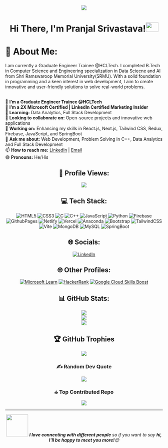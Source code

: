 <div align="center"><img src="https://share.creavite.co/6672f5a80955994b534311d7.gif"></div>



# <div align="center">Hi There, I'm Pranjal Srivastava!<img src="https://github.com/Pranjal2870/Pranjal2870/assets/96439012/868abae6-d622-4668-80f1-cfc85d29adab" width="40px" height="30px"></div> 



# 💫 About Me:
I am currently a Graduate Engineer Trainee @HCLTech. I completed B.Tech in Computer Science and Engineering specialization in Data Sciecne and AI from Shri Ramswaroop Memorial University(SRMU). With a solid foundation in programming and a keen interest in web development, I aim to create innovative and user-friendly solutions to solve real-world problems.
<br>
</br>

🔭 **I’m a Graduate Engineer Trainee @HCLTech**<br>
🔭 **I’m a 2X Microsoft Certified | LinkedIn Certified Marketing Insider**<br>
🌱 **Learning:** Data Analytics, Full Stack Development  
👯 **Looking to collaborate on:** Open-source projects and innovative web applications  
🔭 **Working on:** Enhancing my skills in React.js, Next.js, Tailwind CSS, Redux, Firebase, JavaScript, and SpringBoot  
💬 **Ask me about:** Web Development, Problem Solving in C++, Data Analytics and Full Stack Development  
📫 **How to reach me:** [LinkedIn](https://www.linkedin.com/in/pranjal-srivastava2807/) | [Email](mailto:pranjalsrivastava2807@gmail.com)  
😄 **Pronouns:** He/His  


<div align="center">

## 👀 Profile Views:
[![](https://visitcount.itsvg.in/api?id=pranjal2870&icon=6&color=5)](https://visitcount.itsvg.in)

## 💻 Tech Stack:
![HTML5](https://img.shields.io/badge/html5-%23E34F26.svg?style=for-the-badge&logo=html5&logoColor=white) ![CSS3](https://img.shields.io/badge/css3-%231572B6.svg?style=for-the-badge&logo=css3&logoColor=white) ![C](https://img.shields.io/badge/c-%2300599C.svg?style=for-the-badge&logo=c&logoColor=white) ![C++](https://img.shields.io/badge/c++-%2300599C.svg?style=for-the-badge&logo=c%2B%2B&logoColor=white)   ![JavaScript](https://img.shields.io/badge/javascript-%23323330.svg?style=for-the-badge&logo=javascript&logoColor=%23F7DF1E) ![Python](https://img.shields.io/badge/python-3670A0?style=for-the-badge&logo=python&logoColor=ffdd54) ![Firebase](https://img.shields.io/badge/firebase-%23039BE5.svg?style=for-the-badge&logo=firebase) ![GithubPages](https://img.shields.io/badge/github%20pages-121013?style=for-the-badge&logo=github&logoColor=white) ![Netlify](https://img.shields.io/badge/netlify-%23000000.svg?style=for-the-badge&logo=netlify&logoColor=#00C7B7) ![Vercel](https://img.shields.io/badge/vercel-%23000000.svg?style=for-the-badge&logo=vercel&logoColor=white) ![Anaconda](https://img.shields.io/badge/Anaconda-%2344A833.svg?style=for-the-badge&logo=anaconda&logoColor=white) ![Bootstrap](https://img.shields.io/badge/bootstrap-%238511FA.svg?style=for-the-badge&logo=bootstrap&logoColor=white) ![TailwindCSS](https://img.shields.io/badge/tailwindcss-%2338B2AC.svg?style=for-the-badge&logo=tailwind-css&logoColor=white) ![Vite](https://img.shields.io/badge/vite-%23646CFF.svg?style=for-the-badge&logo=vite&logoColor=white)  ![MongoDB](https://img.shields.io/badge/MongoDB-%234ea94b.svg?style=for-the-badge&logo=mongodb&logoColor=white) ![MySQL](https://img.shields.io/badge/mysql-4479A1.svg?style=for-the-badge&logo=mysql&logoColor=white) ![SpringBoot](https://img.shields.io/badge/SpringBoot-6DB33F?style=flat-square&logo=Spring&logoColor=white)

## 🌐 Socials:
[![LinkedIn](https://img.shields.io/badge/LinkedIn-%230077B5.svg?logo=linkedin&logoColor=white)](https://www.linkedin.com/in/pranjal-srivastava2807/) 


## 🌐 Other Profiles:
[![Microsoft Learn](https://img.shields.io/badge/Microsoft%20Learn-%230078D4.svg?style=plastic&logo=microsoft&logoColor=white)](https://learn.microsoft.com/en-us/users/pranjalsrivastava-5300/transcript/d4rx9h22y45zqzy)
[![HackerRank](https://img.shields.io/badge/-Hackerrank-2EC866?logo=HackerRank&logoColor=white)](https://www.hackerrank.com/profile/PranjalS_010)
[![Google Cloud Skills Boost](https://img.shields.io/badge/Google%20Cloud%20Skills%20Boost-%234285F4.svg?style=plastic&logo=google-cloud&logoColor=white)](https://www.cloudskillsboost.google/public_profiles/b668edb3-1a34-4c37-a569-4bc5cff6ad7b)

## 📊 GitHub Stats:
![](https://github-readme-stats.vercel.app/api?username=pranjal2870\&theme=midnight-purple\&show_icons=true\&show=reviews,prs_merged,prs_merged_percentage\&hide=contribs,issues)<br/>
![](https://github-readme-streak-stats.herokuapp.com/?user=pranjal2870&theme=dark&hide_border=false)<br/>
![](https://github-readme-stats.vercel.app/api/top-langs/?username=pranjal2870&theme=dark&hide_border=false&include_all_commits=true&count_private=true&layout=compact)

## 🏆 GitHub Trophies
![](https://github-profile-trophy.vercel.app/?username=pranjal2870&theme=radical&no-frame=false&no-bg=false&margin-w=4)

### ✍️ Random Dev Quote
![](https://quotes-github-readme.vercel.app/api?type=horizontal&theme=radical)

### 🔝 Top Contributed Repo
![](https://github-contributor-stats.vercel.app/api?username=pranjal2870&limit=5&theme=dark&combine_all_yearly_contributions=true)


---

<img src="https://github.com/Pranjal2870/Pranjal2870/assets/96439012/3d990833-1edf-4997-ae57-0285d849337d" width="70"> <em><b>I love connecting with different people</b> so if you want to say <b>hi, I'll be happy to meet you more!</b>😊</em>


</div>
